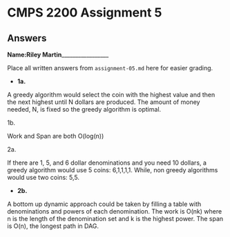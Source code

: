 # CMPS 2200 Assignment 5
## Answers

**Name:**____Riley Martin_____________________


Place all written answers from `assignment-05.md` here for easier grading.





- **1a.**

A greedy algorithm would select the coin with the highest value and then the next highest until N dollars are produced. The amount of money needed, N, is fixed so the greedy algorithm is optimal. 

   1b.

  Work and Span are both O(log(n))

   2a. 

  If there are 1, 5, and 6 dollar denominations and you need 10  dollars, a greedy algorithm would use 5 coins: 6,1,1,1,1. While, non greedy algorithms would use two coins: 5,5. 


- **2b.**

A bottom up dynamic approach could be taken by filling a table with denominations and powers of each denomination. The work is O(nk) where n is the length of the denomination set and k is the highest power. The span is O(n), the longest path in DAG.


